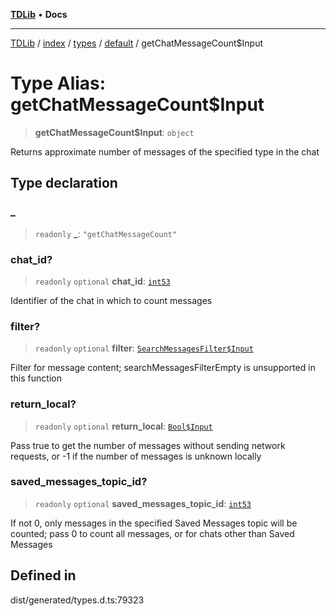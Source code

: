 [**TDLib**](../../../../../../README.md) • **Docs**

***

[TDLib](../../../../../../modules.md) / [index](../../../../../README.md) / [types](../../../README.md) / [default](../README.md) / getChatMessageCount$Input

# Type Alias: getChatMessageCount$Input

> **getChatMessageCount$Input**: `object`

Returns approximate number of messages of the specified type in the chat

## Type declaration

### \_

> `readonly` **\_**: `"getChatMessageCount"`

### chat\_id?

> `readonly` `optional` **chat\_id**: [`int53`](int53.md)

Identifier of the chat in which to count messages

### filter?

> `readonly` `optional` **filter**: [`SearchMessagesFilter$Input`](SearchMessagesFilter$Input.md)

Filter for message content; searchMessagesFilterEmpty is unsupported in this function

### return\_local?

> `readonly` `optional` **return\_local**: [`Bool$Input`](Bool$Input.md)

Pass true to get the number of messages without sending network requests, or -1 if the number of messages is unknown locally

### saved\_messages\_topic\_id?

> `readonly` `optional` **saved\_messages\_topic\_id**: [`int53`](int53.md)

If not 0, only messages in the specified Saved Messages topic will be counted; pass 0 to count all messages, or for chats other than Saved Messages

## Defined in

dist/generated/types.d.ts:79323
